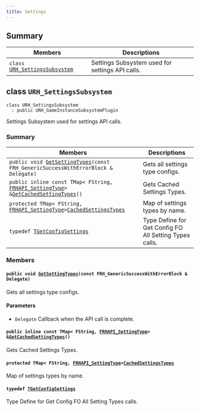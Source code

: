```yaml
---
title: Settings
---
```


## Summary

 Members                        | Descriptions                                
--------------------------------|---------------------------------------------
`class `[`URH_SettingsSubsystem`](#classURH__SettingsSubsystem) | Settings Subsystem used for settings API calls.

## class `URH_SettingsSubsystem` <a id="classURH__SettingsSubsystem"></a>

```
class URH_SettingsSubsystem
  : public URH_GameInstanceSubsystemPlugin
```

Settings Subsystem used for settings API calls.

### Summary

 Members                        | Descriptions                                
--------------------------------|---------------------------------------------
`public void `[`GetSettingTypes`](#classURH__SettingsSubsystem_1a9baeabf8f6c627f0aeb372d167860dbb)`(const FRH_GenericSuccessWithErrorBlock & Delegate)` | Gets all settings type configs.
`public inline const TMap< FString, `[`FRHAPI_SettingType`](models/RHAPI_SettingType.md#structFRHAPI__SettingType)` > & `[`GetCachedSettingTypes`](#classURH__SettingsSubsystem_1abb85d55eef809317eec10c4389832e19)`()` | Gets Cached Settings Types.
`protected TMap< FString, `[`FRHAPI_SettingType`](models/RHAPI_SettingType.md#structFRHAPI__SettingType)` > `[`CachedSettingsTypes`](#classURH__SettingsSubsystem_1ab978c2c24f56b7723acdc0c5fb7264d5) | Map of settings types by name.
`typedef `[`TGetConfigSettings`](#classURH__SettingsSubsystem_1a38cbf40b30111c905cd3926ac5c9d368) | Type Define for Get Config FO All Setting Types calls.

### Members

#### `public void `[`GetSettingTypes`](#classURH__SettingsSubsystem_1a9baeabf8f6c627f0aeb372d167860dbb)`(const FRH_GenericSuccessWithErrorBlock & Delegate)` <a id="classURH__SettingsSubsystem_1a9baeabf8f6c627f0aeb372d167860dbb"></a>

Gets all settings type configs.

#### Parameters
* `Delegate` Callback when the API call is complete.

#### `public inline const TMap< FString, `[`FRHAPI_SettingType`](models/RHAPI_SettingType.md#structFRHAPI__SettingType)` > & `[`GetCachedSettingTypes`](#classURH__SettingsSubsystem_1abb85d55eef809317eec10c4389832e19)`()` <a id="classURH__SettingsSubsystem_1abb85d55eef809317eec10c4389832e19"></a>

Gets Cached Settings Types.

#### `protected TMap< FString, `[`FRHAPI_SettingType`](models/RHAPI_SettingType.md#structFRHAPI__SettingType)` > `[`CachedSettingsTypes`](#classURH__SettingsSubsystem_1ab978c2c24f56b7723acdc0c5fb7264d5) <a id="classURH__SettingsSubsystem_1ab978c2c24f56b7723acdc0c5fb7264d5"></a>

Map of settings types by name.

#### `typedef `[`TGetConfigSettings`](#classURH__SettingsSubsystem_1a38cbf40b30111c905cd3926ac5c9d368) <a id="classURH__SettingsSubsystem_1a38cbf40b30111c905cd3926ac5c9d368"></a>

Type Define for Get Config FO All Setting Types calls.

